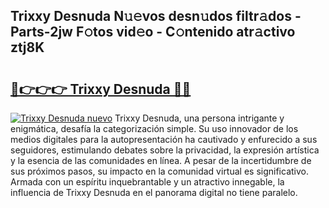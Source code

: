 ## Trixxy Desnuda N𝚞𝚎vos desn𝚞dos filtr𝚊dos - Parts-2jw F𝚘tos vid𝚎o - C𝚘ntenido atr𝚊ctivo ztj8K

# <h2><a href="http://mbdry4.tromn.icu/?c=Trixxy+Desnuda">🔗👉👉👉 Trixxy Desnuda 🔗🔗</a></h2>

[![Trixxy Desnuda nuevo](https://i.imgur.com/pEAQMta.gif)](http://mbdry4.tromn.icu/?c=Trixxy+Desnuda)
Trixxy Desnuda, una persona intrigante y enigmática, desafía la categorización simple. Su uso innovador de los medios digitales para la autopresentación ha cautivado y enfurecido a sus seguidores, estimulando debates sobre la privacidad, la expresión artística y la esencia de las comunidades en línea. A pesar de la incertidumbre de sus próximos pasos, su impacto en la comunidad virtual es significativo. Armada con un espíritu inquebrantable y un atractivo innegable, la influencia de Trixxy Desnuda en el panorama digital no tiene paralelo.
